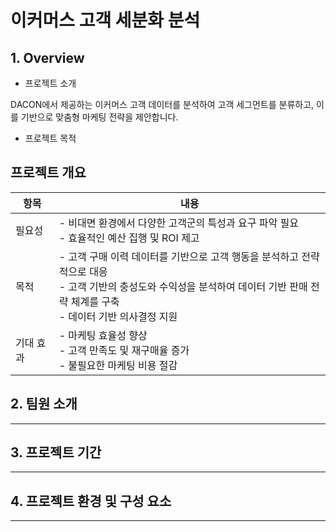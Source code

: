 # 이커머스 고객 세분화 분석

## 1. Overview

- 프로젝트 소개

DACON에서 제공하는 이커머스 고객 데이터를 분석하여 고객 세그먼트를 분류하고, 이를 기반으로 맞춤형 마케팅 전략을 제안합니다. 

- 프로젝트 목적

## 프로젝트 개요

| 항목       | 내용                                                                 |
|------------|----------------------------------------------------------------------|
| 필요성     | - 비대면 환경에서 다양한 고객군의 특성과 요구 파악 필요<br>- 효율적인 예산 집행 및 ROI 제고 |
| 목적       | - 고객 구매 이력 데이터를 기반으로 고객 행동을 분석하고 전략적으로 대응<br>- 고객 기반의 충성도와 수익성을 분석하여 데이터 기반 판매 전략 체계를 구축<br>- 데이터 기반 의사결정 지원 |
| 기대 효과 | - 마케팅 효율성 향상<br>- 고객 만족도 및 재구매율 증가<br>- 불필요한 마케팅 비용 절감 |


## 2. 팀원 소개
---

## 3. 프로젝트 기간
---
## 4. 프로젝트 환경 및 구성 요소 
---


